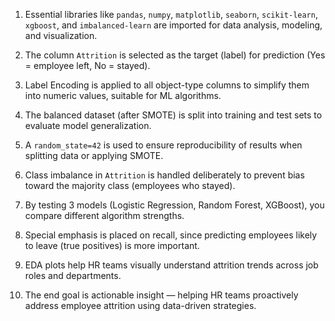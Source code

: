 1. Essential libraries like `pandas`, `numpy`, `matplotlib`, `seaborn`, `scikit-learn`, `xgboost`, and `imbalanced-learn` are imported for data analysis, modeling, and visualization.

2. The column `Attrition` is selected as the target (label) for prediction (Yes = employee left, No = stayed).

3. Label Encoding is applied to all object-type columns to simplify them into numeric values, suitable for ML algorithms.

4. The balanced dataset (after SMOTE) is split into training and test sets to evaluate model generalization.

5. A `random_state=42` is used to ensure reproducibility of results when splitting data or applying SMOTE.

6. Class imbalance in `Attrition` is handled deliberately to prevent bias toward the majority class (employees who stayed).

7. By testing 3 models (Logistic Regression, Random Forest, XGBoost), you compare different algorithm strengths.

8. Special emphasis is placed on recall, since predicting employees likely to leave (true positives) is more important.

9. EDA plots help HR teams visually understand attrition trends across job roles and departments.

10. The end goal is actionable insight — helping HR teams proactively address employee attrition using data-driven strategies.


